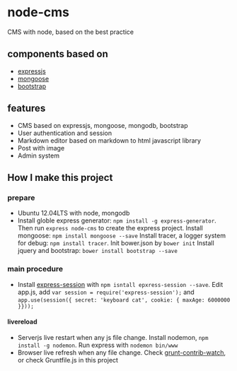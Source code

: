 node-cms
========

CMS with node, based on the best practice

## components based on
* [expressjs](http://expressjs.com/)
* [mongoose](http://mongoosejs.com/)
* [bootstrap](http://getbootstrap.com/)

## features
* CMS based on expressjs, mongoose, mongodb, bootstrap
* User authentication and session
* Markdown editor based on markdown to html javascript library
* Post with image
* Admin system

## How I make this project
### prepare
* Ubuntu 12.04LTS with node, mongodb
* Install globle express generator: 
  `npm install -g express-generator`. 
  Then run `express node-cms` to create the express project. 
  Install mongoose: 
  `npm install mongoose --save` 
  Install tracer, a logger system for debug:
  `npm install tracer`. 
  Init bower.json by `bower init` 
  Install jquery and bootstrap:
  `bower install bootstrap --save`

### main procedure
* Install [express-session](https://github.com/expressjs/session) with `npm isntall epxress-session --save`.
Edit app.js, add `var session = require('express-session');` and `app.use(session({ secret: 'keyboard cat', cookie: { maxAge: 6000000 }}));`

#### livereload
* Serverjs live restart when any js file change. Install nodemon, `npm install -g nodemon`. Run express with `nodemon bin/www`
* Browser live refresh when any file change. Check [grunt-contrib-watch](https://github.com/gruntjs/grunt-contrib-watch), or check Gruntfile.js in this project
